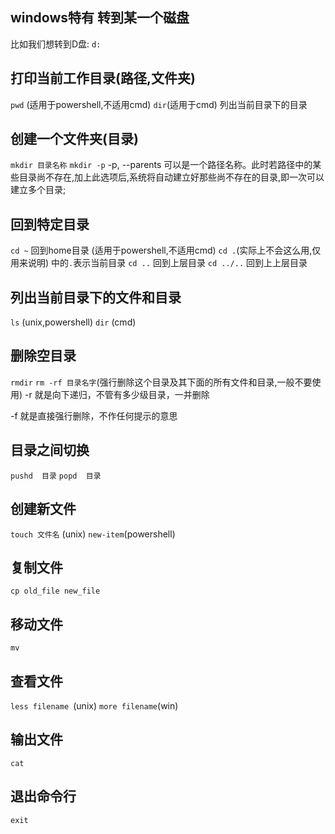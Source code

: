 ## windows特有 转到某一个磁盘
比如我们想转到D盘: `d:`

## 打印当前工作目录(路径,文件夹)
`pwd` (适用于powershell,不适用cmd)
`dir`(适用于cmd) 列出当前目录下的目录

## 创建一个文件夹(目录)
`mkdir 目录名称`
`mkdir -p` -p, --parents  可以是一个路径名称。此时若路径中的某些目录尚不存在,加上此选项后,系统将自动建立好那些尚不存在的目录,即一次可以建立多个目录;

## 回到特定目录
`cd ~` 回到home目录 (适用于powershell,不适用cmd)
`cd .`(实际上不会这么用,仅用来说明) 中的`.`表示当前目录
`cd ..` 回到上层目录
`cd ../..` 回到上上层目录

## 列出当前目录下的文件和目录
`ls` (unix,powershell)
`dir` (cmd)

## 删除空目录
`rmdir`
`rm -rf 目录名字`(强行删除这个目录及其下面的所有文件和目录,一般不要使用)
-r 就是向下递归，不管有多少级目录，一并删除

-f 就是直接强行删除，不作任何提示的意思

## 目录之间切换
`pushd  目录`
`popd  目录`

## 创建新文件
`touch 文件名` (unix)
`new-item`(powershell)


## 复制文件
`cp old_file new_file`

## 移动文件
`mv`

## 查看文件
`less filename `(unix)
`more filename`(win)

## 输出文件
`cat`

## 退出命令行
`exit`




